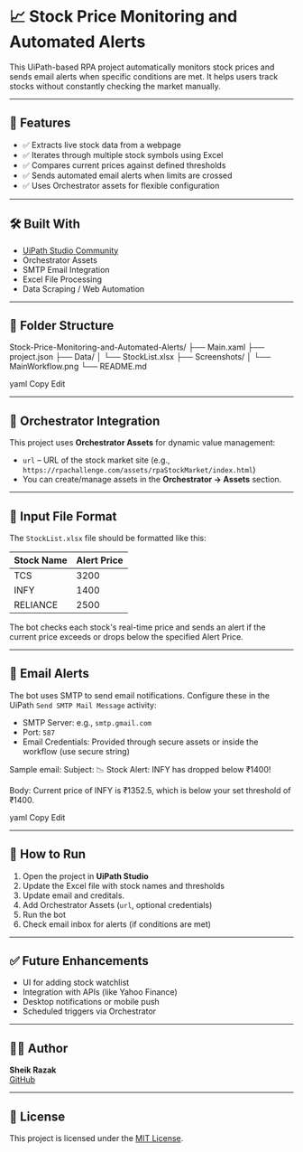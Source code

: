 # 📈 Stock Price Monitoring and Automated Alerts

This UiPath-based RPA project automatically monitors stock prices and sends email alerts when specific conditions are met. It helps users track stocks without constantly checking the market manually.

---

## 🚀 Features

- ✅ Extracts live stock data from a webpage
- ✅ Iterates through multiple stock symbols using Excel
- ✅ Compares current prices against defined thresholds
- ✅ Sends automated email alerts when limits are crossed
- ✅ Uses Orchestrator assets for flexible configuration

---

## 🛠️ Built With

- [UiPath Studio Community](https://www.uipath.com/)
- Orchestrator Assets
- SMTP Email Integration
- Excel File Processing
- Data Scraping / Web Automation

---

## 📂 Folder Structure

Stock-Price-Monitoring-and-Automated-Alerts/ ├── Main.xaml ├── project.json ├── Data/ │ └── StockList.xlsx ├── Screenshots/ │ └── MainWorkflow.png └── README.md

yaml
Copy
Edit

---

## 🧠 Orchestrator Integration

This project uses **Orchestrator Assets** for dynamic value management:

- `url` – URL of the stock market site (e.g., `https://rpachallenge.com/assets/rpaStockMarket/index.html`)
- You can create/manage assets in the **Orchestrator → Assets** section.

---

## 📝 Input File Format

The `StockList.xlsx` file should be formatted like this:

| Stock Name | Alert Price |
|------------|-------------|
| TCS        | 3200        |
| INFY       | 1400        |
| RELIANCE   | 2500        |

The bot checks each stock's real-time price and sends an alert if the current price exceeds or drops below the specified Alert Price.

---

## 💌 Email Alerts

The bot uses SMTP to send email notifications. Configure these in the UiPath `Send SMTP Mail Message` activity:

- SMTP Server: e.g., `smtp.gmail.com`
- Port: `587`
- Email Credentials: Provided through secure assets or inside the workflow (use secure string)

Sample email:
Subject: 📉 Stock Alert: INFY has dropped below ₹1400!

Body: Current price of INFY is ₹1352.5, which is below your set threshold of ₹1400.

yaml
Copy
Edit

---

## 🔧 How to Run

1. Open the project in **UiPath Studio**
2. Update the Excel file with stock names and thresholds
3. Update email and creditals.
4. Add Orchestrator Assets (`url`, optional credentials)
5. Run the bot
6. Check email inbox for alerts (if conditions are met)

---

## ✅ Future Enhancements

- UI for adding stock watchlist
- Integration with APIs (like Yahoo Finance)
- Desktop notifications or mobile push
- Scheduled triggers via Orchestrator

---

## 👨‍💻 Author

**Sheik Razak**  
[GitHub](https://github.com/Sheik-Razak)

---

## 📜 License

This project is licensed under the [MIT License](LICENSE).
